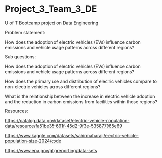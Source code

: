 # Project_3_Team_3_DE
U of T Bootcamp project on Data Engineering

Problem statement: 

How does the adoption of electric vehicles (EVs) influence carbon emissions and vehicle usage patterns across different regions?

Sub questions:


How does the adoption of electric vehicles (EVs) influence carbon emissions and vehicle usage patterns across different regions?

How does the primary use and distribution of electric vehicles compare to non-electric vehicles across different regions?

What is the relationship between the increase in electric vehicle adoption and the reduction in carbon emissions from facilities within those regions?




Resources:


https://catalog.data.gov/dataset/electric-vehicle-population-data/resource/fa51be35-691f-45d2-9f3e-535877965e69


https://www.kaggle.com/datasets/sahirmaharajj/electric-vehicle-population-size-2024/code


https://www.epa.gov/ghgreporting/data-sets

